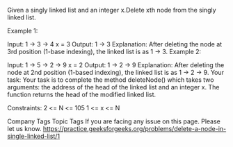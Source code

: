 Given a singly linked list and an integer x.Delete xth node from the singly linked list.

Example 1:

Input: 1 -> 3 -> 4 
       x = 3
Output: 1 -> 3
Explanation:
After deleting the node at 3rd
position (1-base indexing), the
linked list is as 1 -> 3. 
Example 2:

Input: 1 -> 5 -> 2 -> 9 
x = 2
Output: 1 -> 2 -> 9
Explanation: 
After deleting the node at 2nd
position (1-based indexing), the
linked list is as 1 -> 2 -> 9.
Your task: Your task is to complete the method deleteNode() which takes two arguments: the address of the head of the linked list and an integer x. The function returns the head of the modified linked list.

Constraints:
2 <= N <= 105
1 <= x <= N

Company Tags
Topic Tags
If you are facing any issue on this page. Please let us know.
https://practice.geeksforgeeks.org/problems/delete-a-node-in-single-linked-list/1